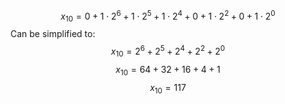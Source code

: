 $$x_{10} = 0 + 1 \cdot 2^6 + 1 \cdot 2^5 + 1 \cdot 2^4 + 0 + 1 \cdot 2^2 + 0 + 1 \cdot 2^0$$
Can be simplified to:
$$x_{10} = 2^6 + 2^5 + 2^4 + 2^2 + 2^0$$
$$x_{10} = 64 + 32 + 16 + 4 + 1$$
$$x_{10} = 117$$